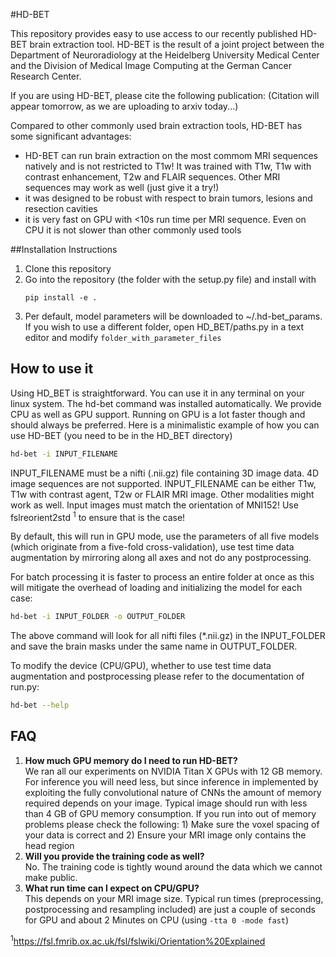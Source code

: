 #HD-BET

This repository provides easy to use access to our recently published HD-BET brain extraction tool. HD-BET is the result
of a joint project between the Department of Neuroradiology at the Heidelberg University Medical Center and the 
Division of Medical Image Computing at the German Cancer Research Center.

If you are using HD-BET, please cite the following publication: 
(Citation will appear tomorrow, as we are uploading to arxiv today...)

Compared to other commonly used brain extraction tools, HD-BET has some significant advantages:
- HD-BET can run brain extraction on the most commom MRI sequences natively and is not restricted to T1w! It was 
trained with T1w, T1w with contrast enhancement, T2w and FLAIR sequences. Other MRI sequences may work as well (just 
give it a try!)
- it was designed to be robust with respect to brain tumors, lesions and resection cavities
- it is very fast on GPU with <10s run time per MRI sequence. Even on CPU it is not slower than other commonly 
used tools
 
##Installation Instructions

1) Clone this repository
2) Go into the repository (the folder with the setup.py file) and install with
    ```
    pip install -e .
    ```
3) Per default, model parameters will be downloaded to ~/.hd-bet_params. If you wish to use a different folder, open 
HD_BET/paths.py in a text editor and modify ```folder_with_parameter_files```


## How to use it
Using HD_BET is straightforward. You can use it in any terminal on your linux system. The hd-bet command was installed 
automatically. We provide CPU as well as GPU support. Running on GPU is a lot faster though 
and should always be preferred. Here is a minimalistic example of how you can use HD-BET (you need to be in the HD_BET 
directory)

```bash
hd-bet -i INPUT_FILENAME
```

INPUT_FILENAME must be a nifti (.nii.gz) file containing 3D image data. 4D image sequences are not supported. 
INPUT_FILENAME can be either T1w, T1w with contrast agent, T2w or FLAIR MRI image. Other modalities might work as well.
Input images must match the orientation of MNI152! Use fslreorient2std <sup>1</sup> to ensure that is the case!

By default, this will run in GPU mode, use the parameters of all five models (which originate from a five-fold 
cross-validation), use test time data augmentation by mirroring along all axes and not do any postprocessing.

For batch processing it is faster to process an entire folder at once as this will mitigate the overhead of loading 
and initializing the model for each case:

```bash
hd-bet -i INPUT_FOLDER -o OUTPUT_FOLDER
```

The above command will look for all nifti files (*.nii.gz) in the INPUT_FOLDER and save the brain masks under the same name
in OUTPUT_FOLDER.

To modify the device (CPU/GPU), whether to use test time data augmentation and postprocessing please refer 
to the documentation of run.py:

```bash
hd-bet --help
```

## FAQ
1) **How much GPU memory do I need to run HD-BET?**  
We ran all our experiments on NVIDIA Titan X GPUs with 12 GB memory. For inference you will need less, but since 
inference in implemented by exploiting the fully convolutional nature of CNNs the amount of memory required depends on 
your image. Typical image should run with less than 4 GB of GPU memory consumption. If you run into out of memory
problems please check the following: 1) Make sure the voxel spacing of your data is correct and 2) Ensure your MRI 
image only contains the head region
2) **Will you provide the training code as well?**  
No. The training code is tightly wound around the data which we cannot make public.
3) **What run time can I expect on CPU/GPU?**  
This depends on your MRI image size. Typical run times (preprocessing, postprocessing and resampling included) are just
 a couple of seconds for GPU and about 2 Minutes on CPU (using ```-tta 0 -mode fast```)



<sup>1</sup>https://fsl.fmrib.ox.ac.uk/fsl/fslwiki/Orientation%20Explained
